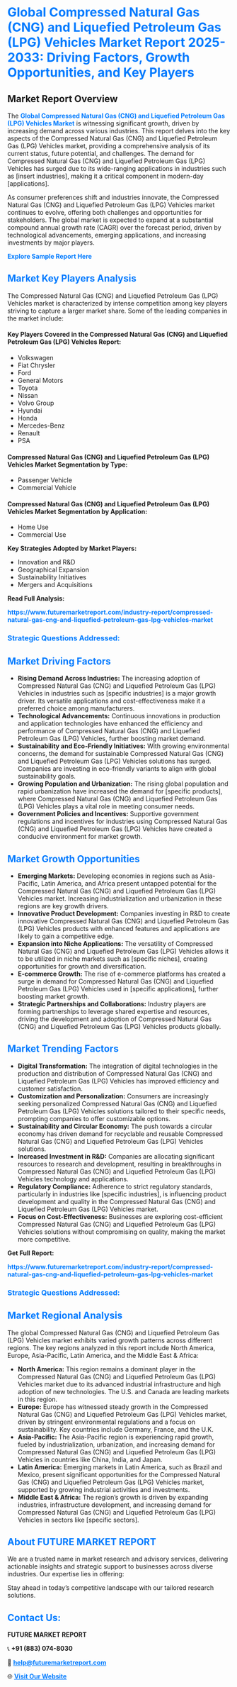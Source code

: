 <h1 style="color: #007BFF;">Global Compressed Natural Gas (CNG) and Liquefied Petroleum Gas (LPG) Vehicles Market Report 2025-2033: Driving Factors, Growth Opportunities, and Key Players</h1>

<section id="overview">
<h2>Market Report Overview</h2>
<p>The <a href="https://www.futuremarketreport.com/industry-report/compressed-natural-gas-cng-and-liquefied-petroleum-gas-lpg-vehicles-market" style="color: #007BFF; text-decoration: none;"><strong>Global Compressed Natural Gas (CNG) and Liquefied Petroleum Gas (LPG) Vehicles Market</strong></a> is witnessing significant growth, driven by increasing demand across various industries. This report delves into the key aspects of the Compressed Natural Gas (CNG) and Liquefied Petroleum Gas (LPG) Vehicles market, providing a comprehensive analysis of its current status, future potential, and challenges. The demand for Compressed Natural Gas (CNG) and Liquefied Petroleum Gas (LPG) Vehicles has surged due to its wide-ranging applications in industries such as [insert industries], making it a critical component in modern-day [applications].</p>
<p>As consumer preferences shift and industries innovate, the Compressed Natural Gas (CNG) and Liquefied Petroleum Gas (LPG) Vehicles market continues to evolve, offering both challenges and opportunities for stakeholders. The global market is expected to expand at a substantial compound annual growth rate (CAGR) over the forecast period, driven by technological advancements, emerging applications, and increasing investments by major players.</p>
</section>

<section id="overview">
<p><a href="https://www.futuremarketreport.com/request-sample/reportId=27213" style="color: #007BFF; text-decoration: none;"><strong>Explore Sample Report Here</strong></a></p>
</section>

<section id="key-players">
<h2 style="color: #007BFF;">Market Key Players Analysis</h2>
<p>The Compressed Natural Gas (CNG) and Liquefied Petroleum Gas (LPG) Vehicles market is characterized by intense competition among key players striving to capture a larger market share. Some of the leading companies in the market include:</p>
<h4>Key Players Covered in the Compressed Natural Gas (CNG) and Liquefied Petroleum Gas (LPG) Vehicles Report:</h4>
<ul><li>Volkswagen</li><li>Fiat Chrysler</li><li>Ford</li><li>General Motors</li><li>Toyota</li><li>Nissan</li><li>Volvo Group</li><li>Hyundai</li><li>Honda</li><li>Mercedes-Benz</li><li>Renault</li><li>PSA</li></ul>
<h4>Compressed Natural Gas (CNG) and Liquefied Petroleum Gas (LPG) Vehicles Market Segmentation by Type:</h4>
<ul><li>Passenger Vehicle</li><li>Commercial Vehicle</li></ul>

<h4>Compressed Natural Gas (CNG) and Liquefied Petroleum Gas (LPG) Vehicles Market Segmentation by Application:</h4>
<ul><li>Home Use</li><li>Commercial Use</li></ul>
<p><strong>Key Strategies Adopted by Market Players:</strong></p>
<ul>
<li>Innovation and R&D</li>
<li>Geographical Expansion</li>
<li>Sustainability Initiatives</li>
<li>Mergers and Acquisitions</li>
</ul>
</section>

<section>
<p><strong>Read Full Analysis: </strong></p><a href="https://www.futuremarketreport.com/industry-report/compressed-natural-gas-cng-and-liquefied-petroleum-gas-lpg-vehicles-market" style="color: #007BFF; text-decoration: none;"><strong>https://www.futuremarketreport.com/industry-report/compressed-natural-gas-cng-and-liquefied-petroleum-gas-lpg-vehicles-market</strong></a>
<h3 style="color: #007BFF;">Strategic Questions Addressed:</h3>
</section>

<section id="driving-factors">
<h2 style="color: #007BFF;">Market Driving Factors</h2>
<ul>
<li><strong>Rising Demand Across Industries:</strong> The increasing adoption of Compressed Natural Gas (CNG) and Liquefied Petroleum Gas (LPG) Vehicles in industries such as [specific industries] is a major growth driver. Its versatile applications and cost-effectiveness make it a preferred choice among manufacturers.</li>
<li><strong>Technological Advancements:</strong> Continuous innovations in production and application technologies have enhanced the efficiency and performance of Compressed Natural Gas (CNG) and Liquefied Petroleum Gas (LPG) Vehicles, further boosting market demand.</li>
<li><strong>Sustainability and Eco-Friendly Initiatives:</strong> With growing environmental concerns, the demand for sustainable Compressed Natural Gas (CNG) and Liquefied Petroleum Gas (LPG) Vehicles solutions has surged. Companies are investing in eco-friendly variants to align with global sustainability goals.</li>
<li><strong>Growing Population and Urbanization:</strong> The rising global population and rapid urbanization have increased the demand for [specific products], where Compressed Natural Gas (CNG) and Liquefied Petroleum Gas (LPG) Vehicles plays a vital role in meeting consumer needs.</li>
<li><strong>Government Policies and Incentives:</strong> Supportive government regulations and incentives for industries using Compressed Natural Gas (CNG) and Liquefied Petroleum Gas (LPG) Vehicles have created a conducive environment for market growth.</li>
</ul>
</section>

<section id="growth-opportunities">
<h2 style="color: #007BFF;">Market Growth Opportunities</h2>
<ul>
<li><strong>Emerging Markets:</strong> Developing economies in regions such as Asia-Pacific, Latin America, and Africa present untapped potential for the Compressed Natural Gas (CNG) and Liquefied Petroleum Gas (LPG) Vehicles market. Increasing industrialization and urbanization in these regions are key growth drivers.</li>
<li><strong>Innovative Product Development:</strong> Companies investing in R&D to create innovative Compressed Natural Gas (CNG) and Liquefied Petroleum Gas (LPG) Vehicles products with enhanced features and applications are likely to gain a competitive edge.</li>
<li><strong>Expansion into Niche Applications:</strong> The versatility of Compressed Natural Gas (CNG) and Liquefied Petroleum Gas (LPG) Vehicles allows it to be utilized in niche markets such as [specific niches], creating opportunities for growth and diversification.</li>
<li><strong>E-commerce Growth:</strong> The rise of e-commerce platforms has created a surge in demand for Compressed Natural Gas (CNG) and Liquefied Petroleum Gas (LPG) Vehicles used in [specific applications], further boosting market growth.</li>
<li><strong>Strategic Partnerships and Collaborations:</strong> Industry players are forming partnerships to leverage shared expertise and resources, driving the development and adoption of Compressed Natural Gas (CNG) and Liquefied Petroleum Gas (LPG) Vehicles products globally.</li>
</ul>
</section>

<section id="trending-factors">
<h2 style="color: #007BFF;">Market Trending Factors</h2>
<ul>
<li><strong>Digital Transformation:</strong> The integration of digital technologies in the production and distribution of Compressed Natural Gas (CNG) and Liquefied Petroleum Gas (LPG) Vehicles has improved efficiency and customer satisfaction.</li>
<li><strong>Customization and Personalization:</strong> Consumers are increasingly seeking personalized Compressed Natural Gas (CNG) and Liquefied Petroleum Gas (LPG) Vehicles solutions tailored to their specific needs, prompting companies to offer customizable options.</li>
<li><strong>Sustainability and Circular Economy:</strong> The push towards a circular economy has driven demand for recyclable and reusable Compressed Natural Gas (CNG) and Liquefied Petroleum Gas (LPG) Vehicles solutions.</li>
<li><strong>Increased Investment in R&D:</strong> Companies are allocating significant resources to research and development, resulting in breakthroughs in Compressed Natural Gas (CNG) and Liquefied Petroleum Gas (LPG) Vehicles technology and applications.</li>
<li><strong>Regulatory Compliance:</strong> Adherence to strict regulatory standards, particularly in industries like [specific industries], is influencing product development and quality in the Compressed Natural Gas (CNG) and Liquefied Petroleum Gas (LPG) Vehicles market.</li>
<li><strong>Focus on Cost-Effectiveness:</strong> Businesses are exploring cost-efficient Compressed Natural Gas (CNG) and Liquefied Petroleum Gas (LPG) Vehicles solutions without compromising on quality, making the market more competitive.</li>
</ul>
</section>

<section>
<p><strong>Get Full Report: </strong></p><a href="https://www.futuremarketreport.com/industry-report/compressed-natural-gas-cng-and-liquefied-petroleum-gas-lpg-vehicles-market" style="color: #007BFF; text-decoration: none;"><strong>https://www.futuremarketreport.com/industry-report/compressed-natural-gas-cng-and-liquefied-petroleum-gas-lpg-vehicles-market</strong></a>
<h3 style="color: #007BFF;">Strategic Questions Addressed:</h3>
</section>


<section id="regional-analysis">
<h2 style="color: #007BFF;">Market Regional Analysis</h2>
<p>The global Compressed Natural Gas (CNG) and Liquefied Petroleum Gas (LPG) Vehicles market exhibits varied growth patterns across different regions. The key regions analyzed in this report include North America, Europe, Asia-Pacific, Latin America, and the Middle East & Africa:</p>
<ul>
<li><strong>North America:</strong> This region remains a dominant player in the Compressed Natural Gas (CNG) and Liquefied Petroleum Gas (LPG) Vehicles market due to its advanced industrial infrastructure and high adoption of new technologies. The U.S. and Canada are leading markets in this region.</li>
<li><strong>Europe:</strong> Europe has witnessed steady growth in the Compressed Natural Gas (CNG) and Liquefied Petroleum Gas (LPG) Vehicles market, driven by stringent environmental regulations and a focus on sustainability. Key countries include Germany, France, and the U.K.</li>
<li><strong>Asia-Pacific:</strong> The Asia-Pacific region is experiencing rapid growth, fueled by industrialization, urbanization, and increasing demand for Compressed Natural Gas (CNG) and Liquefied Petroleum Gas (LPG) Vehicles in countries like China, India, and Japan.</li>
<li><strong>Latin America:</strong> Emerging markets in Latin America, such as Brazil and Mexico, present significant opportunities for the Compressed Natural Gas (CNG) and Liquefied Petroleum Gas (LPG) Vehicles market, supported by growing industrial activities and investments.</li>
<li><strong>Middle East & Africa:</strong> The region’s growth is driven by expanding industries, infrastructure development, and increasing demand for Compressed Natural Gas (CNG) and Liquefied Petroleum Gas (LPG) Vehicles in sectors like [specific sectors].</li>
</ul>
</section>

<footer>
<h2 style="color: #007BFF;">About FUTURE MARKET REPORT</h2>
<p>We are a trusted name in market research and advisory services, delivering actionable insights and strategic support to businesses across diverse industries. Our expertise lies in offering:</p>

<p>Stay ahead in today’s competitive landscape with our tailored research solutions.</p>

<h2 style="color: #007BFF;">Contact Us:</h2>
<p><strong>FUTURE MARKET REPORT</strong></p>
<p>📞 <strong>+91 (883) 074-8030</strong></p>
<p>📧 <strong><a href="mailto:help@futuremarketreport.com" style="color: #007BFF;">help@futuremarketreport.com</a></strong></p>
<p>🌐 <strong><a href="https://www.futuremarketreport.com/" style="color: #007BFF;">Visit Our Website</a></strong></p>
</footer>